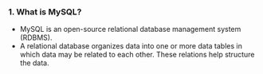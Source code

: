 ### 1. What is MySQL?

- MySQL is an open-source relational database management system (RDBMS).
- A relational database organizes data into one or more data tables in which data may be related to each other. These relations help structure the data.
